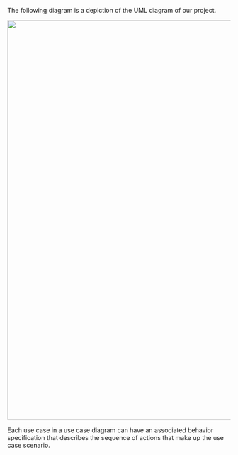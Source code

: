 The following diagram is a depiction of the UML diagram of our project.

<img src="https://i.ibb.co/7JXs9Mn/Screenshot-184.png" width=900 hight=900/>

Each use case in a use case diagram can have an associated behavior specification that describes the sequence of actions that make up the use case scenario.
